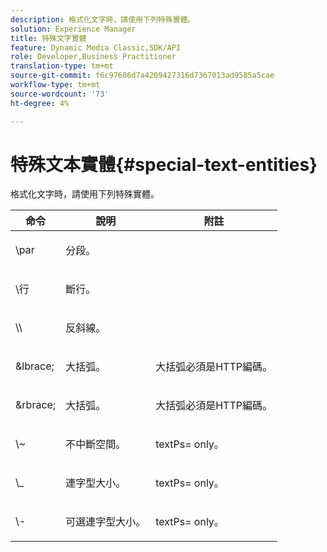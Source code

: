 ```yaml
---
description: 格式化文字時，請使用下列特殊實體。
solution: Experience Manager
title: 特殊文字實體
feature: Dynamic Media Classic,SDK/API
role: Developer,Business Practitioner
translation-type: tm+mt
source-git-commit: f6c97606d7a4209427316d7367013ad9585a5cae
workflow-type: tm+mt
source-wordcount: '73'
ht-degree: 4%

---
```



# 特殊文本實體{#special-text-entities}

格式化文字時，請使用下列特殊實體。

<table id="table_CFEB845C1B9A475CA52ECDFA9BB59A9D"> 
 <thead> 
  <tr> 
   <th class="entry"> 命令 </th> 
   <th class="entry"> 說明 </th> 
   <th class="entry"> 附註 </th> 
  </tr> 
 </thead>
 <tbody> 
  <tr> 
   <td> <span class="codeph"> \par</span> </td> 
   <td> <p>分段。 </p> </td> 
   <td> <p> </p> </td> 
  </tr> 
  <tr> 
   <td> <span class="codeph"> \行 </span> </td> 
   <td> <p>斷行。 </p> </td> 
   <td> <p> </p> </td> 
  </tr> 
  <tr> 
   <td> <span class="codeph"> \\ </span> </td> 
   <td> <p>反斜線。 </p> </td> 
   <td> <p> </p> </td> 
  </tr> 
  <tr> 
   <td> <span class="codeph"> &amp;lbrace;  </span> </td> 
   <td> <p>大括弧。 </p> </td> 
   <td> <p>大括弧必須是HTTP編碼。 </p> </td> 
  </tr> 
  <tr> 
   <td> <span class="codeph"> &amp;rbrace;  </span> </td> 
   <td> <p>大括弧。 </p> </td> 
   <td> <p>大括弧必須是HTTP編碼。 </p> </td> 
  </tr> 
  <tr> 
   <td> <span class="codeph"> \~ </span> </td> 
   <td> <p>不中斷空間。 </p> </td> 
   <td> <p><span class="codeph"> textPs=</span> only。 </p> </td> 
  </tr> 
  <tr> 
   <td> <span class="codeph"> \_</span> </td> 
   <td> <p>連字型大小。 </p> </td> 
   <td> <p><span class="codeph"> textPs=</span> only。 </p> </td> 
  </tr> 
  <tr> 
   <td> <span class="codeph"> \- </span> </td> 
   <td> <p>可選連字型大小。 </p> </td> 
   <td> <p><span class="codeph"> textPs=</span> only。 </p> </td> 
  </tr> 
 </tbody> 
</table>

